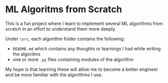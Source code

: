 # ML Algoritms from Scratch
This is a fun project where I learn to implement several ML algorithms from scratch in an effort to understand them more deeply.

Under `\src`, each algorithm folder contains the following:
- `README.md` which contains any thoughts or learnings I had while writing the algoritms
- one or more `.py` files containing modules of the algorithm

My hope is that learning these will allow me to become a better engineer and be more familiar with the algorithms I use.